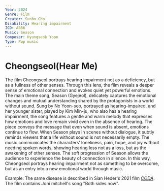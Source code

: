```yaml
---
Year: 2024
Genre: Film
Creator: Sunho Cho
Disability: Hearing impairment
ICD: AB56
Music: Season
Composer: Hyungseok Yoon
Type: Pop music
---
```


# Cheongseol(Hear Me)

 The film Cheongseol portrays hearing impairment not as a deficiency, but as a fullness of other senses. Through this lens, the film reveals a deeper sense of emotional connection and evokes quiet yet powerful emotions. The main theme song, Season (Gyejeol), delicately captures the emotional changes and mutual understanding shared by the protagonists in a world without sound. Sung by No Yoon-seo, portrayed as hearing-impaired, and her younger sister, played by Kim Min-ju, who also has a hearing impairment, the song features a gentle and warm melody that expresses how emotions and love remain vivid even in the absence of hearing. The piece conveys the message that even when sound is absent, emotions continue to flow. When Season plays in scenes without dialogue, it subtly reminds viewers that a life without sound is not necessarily empty. The music communicates the characters’ loneliness, pain, hope, and joy without needing spoken words, showing hearing loss not as a loss, but as the awakening of other senses. The soft progression of Season allows the audience to experience the beauty of connection in silence. In this way, Cheongseol portrays hearing impairment not as something to be overcome, but as an entry into a new emotional world through music.

Example: The same disease is described in Sian Heder's 2021 film [*CODA*](hAN_gahyeon.md). The film contains Joni mitchell's song "Both sides now".
